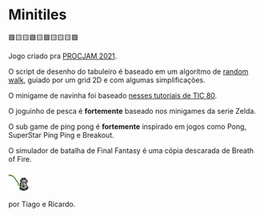 # Minitiles
🟪🟨🟨🟩🟨🟩🟨🟨🟨🟪

Jogo criado pra [PROCJAM 2021](https://itch.io/jam/procjam).

O script de desenho do tabuleiro é baseado em um algoritmo de [random walk](https://en.wikipedia.org/wiki/Random_walk), guiado por um grid 2D e com algumas simplificações.

O minigame de navinha foi baseado [nesses tutoriais de TIC 80](https://www.youtube.com/watch?v=D_GyozNZeVo&list=PL61kTUcYddBMIkVHQQI1Q8OgVRp_M8Alg&index=25).

O joguinho de pesca é **fortemente** baseado nos minigames da serie Zelda.

O sub game de  ping pong é **fortemente** inspirado em jogos como Pong, SuperStar Ping Ping e Breakout. 

O simulador de batalha de Final Fantasy é uma cópia descarada de Breath of Fire.

![pescador](./pesquepague/Assets/Sprites/pescador.png)

por Tiago e Ricardo.
